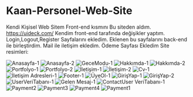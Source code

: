 # Kaan-Personel-Web-Site
Kendi Kişisel Web Sitem
Front-end kısmını Bu siteden aldım.
https://uideck.com/
Kendim front-end tarafında değişikler yaptım.
Login,Logout,Register Sayfalarını ekledim.
Eklenen bu sayfalarını back-end ile birleştirdim.
Mail ile iletişim ekledim.
Ödeme Sayfası Ekledim
Site resimleri:

![Anasayfa-1](https://user-images.githubusercontent.com/98158194/197523192-9407699d-dbe0-4bc8-aa53-e5ecc6c1210b.png)
![Anasayfa-2](https://user-images.githubusercontent.com/98158194/197523214-f4699c61-2eb4-420a-9293-755adbb4e277.png)
![GeceModu-1](https://user-images.githubusercontent.com/98158194/198896575-085d7363-d038-4f55-9a42-721ee6d800b7.png)
![Hakkımda-1](https://user-images.githubusercontent.com/98158194/197523247-666529f9-0770-4396-8118-616998e234d6.png)
![Hakkımda-2](https://user-images.githubusercontent.com/98158194/197523253-4252fe61-5698-4032-8f45-de3c8fc6f2fc.png)
![Portfolyo-1](https://user-images.githubusercontent.com/98158194/197523289-b896ea4b-f03e-4851-b337-74745cdb8531.png)
![Portfolyo-2](https://user-images.githubusercontent.com/98158194/197523300-2dcc6b5a-f080-489a-8e9f-c345e62ea513.png)
![İletişim-1](https://user-images.githubusercontent.com/98158194/197523327-47cd9467-84d4-44d8-9bdf-01de52f05929.png)
![İletişim-2](https://user-images.githubusercontent.com/98158194/197523341-bfbd951a-5aaa-4256-bc97-4b74f2ee8014.png)
![Cv-1](https://user-images.githubusercontent.com/98158194/198896589-63bf8c8b-2115-4272-b8ab-0df75189dc8a.png)
![İletişim Adresleri-1](https://user-images.githubusercontent.com/98158194/198896598-b6742c13-5aee-407f-807d-b2931b9bae95.png)
![Footer-1](https://user-images.githubusercontent.com/98158194/197523366-8e713a33-9fea-4ffe-87ae-4224ffb5969d.png)
![ÜyeOl-1](https://user-images.githubusercontent.com/98158194/197523375-9b9e26bb-5016-4ec9-aa51-aba03440494e.png)
![GirişYap-1](https://user-images.githubusercontent.com/98158194/197523385-8b961415-1ffc-4410-8619-81594b85e369.png)
![GirişYap-2](https://user-images.githubusercontent.com/98158194/201116532-1a92ca28-eba7-4acf-bb9b-eff8c462b5ff.png)
![UserVeriTabanı-1](https://user-images.githubusercontent.com/98158194/197810381-83597d67-6a3a-4fb7-88e0-cbc591a81233.png)
![Gelen Mesaj-1](https://user-images.githubusercontent.com/98158194/197810414-431457c1-a6dc-4168-9d1b-1f2326c9936e.png)
![ContactUser VeriTabanı-1](https://user-images.githubusercontent.com/98158194/197810433-eead6ebf-f9e5-4913-baaa-8243a7fd0c53.png)
![Payment2](https://user-images.githubusercontent.com/98158194/200348071-4c65b510-f986-4e80-878d-8ed9df61532e.png)
![Payment3](https://user-images.githubusercontent.com/98158194/200348084-fb487fa8-be38-4fca-9e28-2dd9103cdf47.png)
![Payment4](https://user-images.githubusercontent.com/98158194/200348097-a2b20539-6000-4420-b134-ee256b42dc9c.png)
![Payment1](https://user-images.githubusercontent.com/98158194/200348117-0b694e04-e847-44bf-acfe-6358de096019.png)
